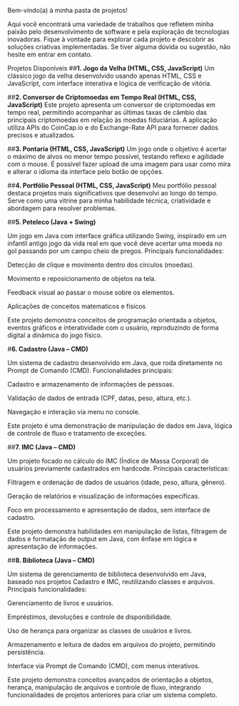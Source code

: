 Bem-vindo(a) à minha pasta de projetos!

Aqui você encontrará uma variedade de trabalhos que refletem minha paixão pelo desenvolvimento de software e pela exploração de tecnologias inovadoras. Fique à vontade para explorar cada projeto e descobrir as soluções criativas implementadas. Se tiver alguma dúvida ou sugestão, não hesite em entrar em contato.

Projetos Disponíveis
##**1. Jogo da Velha (HTML, CSS, JavaScript)**
Um clássico jogo da velha desenvolvido usando apenas HTML, CSS e JavaScript, com interface interativa e lógica de verificação de vitória.

##**2. Conversor de Criptomoedas em Tempo Real (HTML, CSS, JavaScript)**
Este projeto apresenta um conversor de criptomoedas em tempo real, permitindo acompanhar as últimas taxas de câmbio das principais criptomoedas em relação às moedas fiduciárias. A aplicação utiliza APIs do CoinCap.io e do Exchange-Rate API para fornecer dados precisos e atualizados.

##**3. Pontaria (HTML, CSS, JavaScript)**
Um jogo onde o objetivo é acertar o máximo de alvos no menor tempo possível, testando reflexo e agilidade com o mouse. É possível fazer upload de uma imagem para usar como mira e alterar o idioma da interface pelo botão de opções.

##**4. Portfólio Pessoal (HTML, CSS, JavaScript)**
Meu portfólio pessoal destaca projetos mais significativos que desenvolvi ao longo do tempo. Serve como uma vitrine para minha habilidade técnica, criatividade e abordagem para resolver problemas.

##**5. Peteleco (Java + Swing)**

Um jogo em Java com interface gráfica utilizando Swing, inspirado em um infantil antigo jogo da vida real em que você deve acertar uma moeda no gol passando por um campo cheio de pregos.
Principais funcionalidades:

Detecção de clique e movimento dentro dos círculos (moedas).

Movimento e reposicionamento de objetos na tela.

Feedback visual ao passar o mouse sobre os elementos.

Aplicações de conceitos matematicos e fisicos

Este projeto demonstra conceitos de programação orientada a objetos, eventos gráficos e interatividade com o usuário, reproduzindo de forma digital a dinâmica do jogo físico.

#**6. Cadastro (Java – CMD)**

Um sistema de cadastro desenvolvido em Java, que roda diretamente no Prompt de Comando (CMD).
Funcionalidades principais:

Cadastro e armazenamento de informações de pessoas.

Validação de dados de entrada (CPF, datas, peso, altura, etc.).

Navegação e interação via menu no console.

Este projeto é uma demonstração de manipulação de dados em Java, lógica de controle de fluxo e tratamento de exceções.

##**7. IMC (Java – CMD)**

Um projeto focado no cálculo do IMC (Índice de Massa Corporal) de usuários previamente cadastrados em hardcode.
Principais características:

Filtragem e ordenação de dados de usuários (idade, peso, altura, gênero).

Geração de relatórios e visualização de informações específicas.

Foco em processamento e apresentação de dados, sem interface de cadastro.

Este projeto demonstra habilidades em manipulação de listas, filtragem de dados e formatação de output em Java, com ênfase em lógica e apresentação de informações.

##**8. Biblioteca (Java – CMD)**

Um sistema de gerenciamento de biblioteca desenvolvido em Java, baseado nos projetos Cadastro e IMC, reutilizando classes e arquivos.
Principais funcionalidades:

Gerenciamento de livros e usuários.

Empréstimos, devoluções e controle de disponibilidade.

Uso de herança para organizar as classes de usuários e livros.

Armazenamento e leitura de dados em arquivos do projeto, permitindo persistência.

Interface via Prompt de Comando (CMD), com menus interativos.

Este projeto demonstra conceitos avançados de orientação a objetos, herança, manipulação de arquivos e controle de fluxo, integrando funcionalidades de projetos anteriores para criar um sistema completo.

